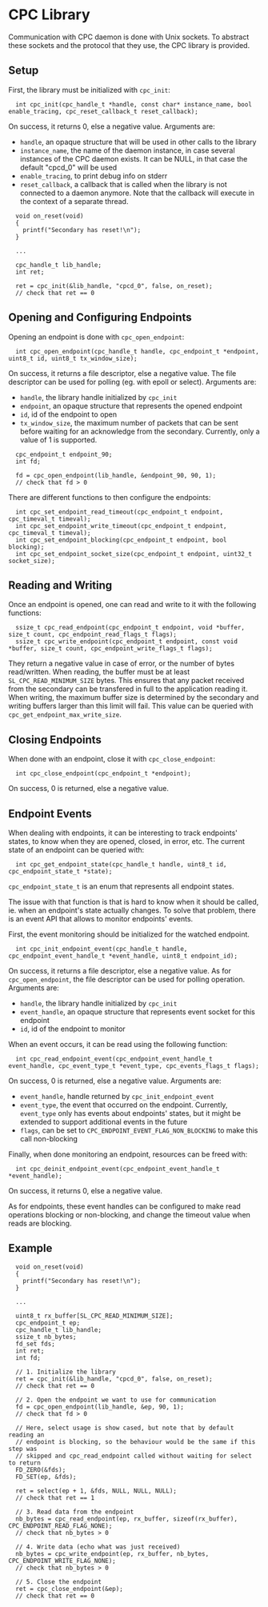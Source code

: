 # CPC Library

Communication with CPC daemon is done with Unix sockets. To abstract these
sockets and the protocol that they use, the CPC library is provided.


## Setup

First, the library must be initialized with `cpc_init`:

```
  int cpc_init(cpc_handle_t *handle, const char* instance_name, bool enable_tracing, cpc_reset_callback_t reset_callback);
```

On success, it returns 0, else a negative value. Arguments are:
 - `handle`, an opaque structure that will be used in other calls to the library
 - `instance_name`, the name of the daemon instance, in case several instances
    of the CPC daemon exists. It can be NULL, in that case the default "cpcd_0"
    will be used
 - `enable_tracing`, to print debug info on stderr
 - `reset_callback`, a callback that is called when the library is not connected to a daemon anymore.
    Note that the callback will execute in the context of a separate thread.

```
  void on_reset(void)
  {
    printf("Secondary has reset!\n");
  }

  ...

  cpc_handle_t lib_handle;
  int ret;

  ret = cpc_init(&lib_handle, "cpcd_0", false, on_reset);
  // check that ret == 0
```


## Opening and Configuring Endpoints

Opening an endpoint is done with `cpc_open_endpoint`:

```
  int cpc_open_endpoint(cpc_handle_t handle, cpc_endpoint_t *endpoint, uint8_t id, uint8_t tx_window_size);
```

On success, it returns a file descriptor, else a negative value. The file
descriptor can be used for polling (eg. with epoll or select). Arguments are:
 - `handle`, the library handle initialized by `cpc_init`
 - `endpoint`, an opaque structure that represents the opened endpoint
 - `id`, id of the endpoint to open
 - `tx_window_size`, the maximum number of packets that can be sent before
   waiting for an acknowledge from the secondary. Currently, only a value of 1
   is supported.

 ```
   cpc_endpoint_t endpoint_90;
   int fd;

   fd = cpc_open_endpoint(lib_handle, &endpoint_90, 90, 1);
   // check that fd > 0
 ```

There are different functions to then configure the endpoints:

```
  int cpc_set_endpoint_read_timeout(cpc_endpoint_t endpoint, cpc_timeval_t timeval);
  int cpc_set_endpoint_write_timeout(cpc_endpoint_t endpoint, cpc_timeval_t timeval);
  int cpc_set_endpoint_blocking(cpc_endpoint_t endpoint, bool blocking);
  int cpc_set_endpoint_socket_size(cpc_endpoint_t endpoint, uint32_t socket_size);
```


## Reading and Writing

Once an endpoint is opened, one can read and write to it with the following
functions:

```
  ssize_t cpc_read_endpoint(cpc_endpoint_t endpoint, void *buffer, size_t count, cpc_endpoint_read_flags_t flags);
  ssize_t cpc_write_endpoint(cpc_endpoint_t endpoint, const void *buffer, size_t count, cpc_endpoint_write_flags_t flags);
```

They return a negative value in case of error, or the number of bytes
read/written.
When reading, the buffer must be at least `SL_CPC_READ_MINIMUM_SIZE` bytes. This
ensures that any packet received from the secondary can be transfered in full to
the application reading it.
When writing, the maximum buffer size is determined by the secondary and writing
buffers larger than this limit will fail. This value can be queried with
`cpc_get_endpoint_max_write_size`.


## Closing Endpoints

When done with an endpoint, close it with `cpc_close_endpoint`:

```
  int cpc_close_endpoint(cpc_endpoint_t *endpoint);
```

On success, 0 is returned, else a negative value.


## Endpoint Events

When dealing with endpoints, it can be interesting to track endpoints' states,
to know when they are opened, closed, in error, etc. The current state of an
endpoint can be queried with:

```
  int cpc_get_endpoint_state(cpc_handle_t handle, uint8_t id, cpc_endpoint_state_t *state);
```

`cpc_endpoint_state_t` is an enum that represents all endpoint states.

The issue with that function is that is hard to know when it should be called,
ie. when an endpoint's state actually changes. To solve that problem, there is
an event API that allows to monitor endpoints' events.

First, the event monitoring should be initialized for the watched endpoint.

```
  int cpc_init_endpoint_event(cpc_handle_t handle, cpc_endpoint_event_handle_t *event_handle, uint8_t endpoint_id);
```

On success, it returns a file descriptor, else a negative value. As for
`cpc_open_endpoint`, the file descriptor can be used for polling operation.
Arguments are:
 - `handle`, the library handle initialized by `cpc_init`
 - `event_handle`, an opaque structure that represents event socket for this
   endpoint
 - `id`, id of the endpoint to monitor

When an event occurs, it can be read using the following function:

```
  int cpc_read_endpoint_event(cpc_endpoint_event_handle_t event_handle, cpc_event_type_t *event_type, cpc_events_flags_t flags);
```

On success, 0 is returned, else a negative value. Arguments are:
 - `event_handle`, handle returned by `cpc_init_endpoint_event`
 - `event_type`, the event that occurred on the endpoint. Currently,
   `event_type` only has events about endpoints' states, but it might be
   extended to support additional events in the future
 - `flags`, can be set to `CPC_ENDPOINT_EVENT_FLAG_NON_BLOCKING` to make this call non-blocking

Finally, when done monitoring an endpoint, resources can be freed with:

```
  int cpc_deinit_endpoint_event(cpc_endpoint_event_handle_t *event_handle);
```

On success, it returns 0, else a negative value.

As for endpoints, these event handles can be configured to make read operations
blocking or non-blocking, and change the timeout value when reads are blocking.


## Example

```
  void on_reset(void)
  {
    printf("Secondary has reset!\n");
  }

  ...

  uint8_t rx_buffer[SL_CPC_READ_MINIMUM_SIZE];
  cpc_endpoint_t ep;
  cpc_handle_t lib_handle;
  ssize_t nb_bytes;
  fd_set fds;
  int ret;
  int fd;

  // 1. Initialize the library
  ret = cpc_init(&lib_handle, "cpcd_0", false, on_reset);
  // check that ret == 0

  // 2. Open the endpoint we want to use for communication
  fd = cpc_open_endpoint(lib_handle, &ep, 90, 1);
  // check that fd > 0

  // Here, select usage is show cased, but note that by default reading an
  // endpoint is blocking, so the behaviour would be the same if this step was
  // skipped and cpc_read_endpoint called without waiting for select to return
  FD_ZERO(&fds);
  FD_SET(ep, &fds);

  ret = select(ep + 1, &fds, NULL, NULL, NULL);
  // check that ret == 1

  // 3. Read data from the endpoint
  nb_bytes = cpc_read_endpoint(ep, rx_buffer, sizeof(rx_buffer), CPC_ENDPOINT_READ_FLAG_NONE);
  // check that nb_bytes > 0

  // 4. Write data (echo what was just received)
  nb_bytes = cpc_write_endpoint(ep, rx_buffer, nb_bytes, CPC_ENDPOINT_WRITE_FLAG_NONE);
  // check that nb_bytes > 0

  // 5. Close the endpoint
  ret = cpc_close_endpoint(&ep);
  // check that ret == 0
```
